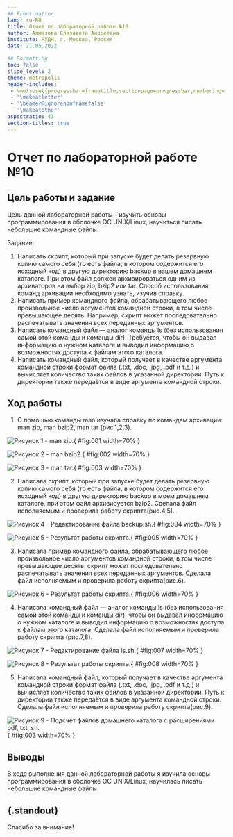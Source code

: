 ```yaml
---
## Front matter
lang: ru-RU
title: Отчет по лабораторной работе №10
author: Алмазова Елизавета Андреевна
institute: РУДН, г. Москва, Россия
date: 21.05.2022

## Formatting
toc: false
slide_level: 2
theme: metropolis
header-includes: 
 - \metroset{progressbar=frametitle,sectionpage=progressbar,numbering=fraction}
 - '\makeatletter'
 - '\beamer@ignorenonframefalse'
 - '\makeatother'
aspectratio: 43
section-titles: true
---
```


# Отчет по лабораторной работе №10

## Цель работы и задание

Цель данной лабораторной работы - изучить основы программирования в оболочке ОС UNIX/Linux, научиться писать небольшие командные файлы.

Задание:

1. Написать скрипт, который при запуске будет делать резервную копию самого себя (то есть файла, в котором содержится его исходный код) в другую директорию backup в вашем домашнем каталоге. При этом файл должен архивироваться одним из архиваторов на выбор zip, bzip2 или tar. Способ использования команд архивации необходимо узнать, изучив справку.
2. Написать пример командного файла, обрабатывающего любое произвольное число аргументов командной строки, в том числе превышающее десять. Например, скрипт может последовательно распечатывать значения всех переданных аргументов.
3. Написать командный файл — аналог команды ls (без использования самой этой команды и команды dir). Требуется, чтобы он выдавал информацию о нужном каталоге и выводил информацию о возможностях доступа к файлам этого каталога.
4. Написать командный файл, который получает в качестве аргумента командной строки формат файла (.txt, .doc, .jpg, .pdf и т.д.) и вычисляет количество таких файлов в указанной директории. Путь к директории также передаётся в виде аргумента командной строки.

## Ход работы

1. С помощью команды man изучала справку по командам архивации: man zip, man bzip2, man tar (рис.1,2,3).

![Рисунок 1 - man zip.](image/1.png){ #fig:001 width=70% }

![Рисунок 2 - man bzip2.](image/2.png){ #fig:002 width=70% }

![Рисунок 3 - man tar.](image/3.png){ #fig:003 width=70% }

2. Написала скрипт, который при запуске будет делать резервную копию самого себя (то есть файла, в котором содержится его исходный код) в другую директорию backup в моем домашнем каталоге, при этом файл архивируется bzip2. Cделала файл исполняемым и проверила работу скрипта(рис.4,5).

![Рисунок 4 - Редактирование файла backup.sh.](image/4.png){ #fig:004 width=70% }

![Рисунок 5 - Результат работы скрипта.](image/5.png){ #fig:005 width=70% }

3. Написала пример командного файла, обрабатывающего любое произвольное число аргументов командной строки, в том числе превышающее десять: скрипт может последовательно распечатывать значения всех переданных аргументов. Cделала файл исполняемым и проверила работу скрипта(рис.6).

![Рисунок 6 - Результат работы скрипта.](image/6.png){ #fig:006 width=70% }

4. Написала командный файл — аналог команды ls (без использования самой этой команды и команды dir), чтобы он выдавал информацию о нужном каталоге и выводил информацию о возможностях доступа к файлам этого каталога. Cделала файл исполняемым и проверила работу скрипта (рис.7,8).

![Рисунок 7 - Редактирование файла ls.sh.](image/7.png){ #fig:007 width=70% }

![Рисунок 8 - Результат работы скрипта.](image/8.png){ #fig:008 width=70% }

5. Написала командный файл, который получает в качестве аргумента командной строки формат файла (.txt, .doc, .jpg, .pdf и т.д.) и вычисляет количество таких файлов в указанной директории. Путь к директории также передаётся в виде аргумента командной строки. Cделала файл исполняемым и проверила работу скрипта(рис.9).

![Рисунок 9 - Подсчет файлов домашнего каталога с расширениями pdf, txt, sh.](image/3.png){ #fig:003 width=70% }

## Выводы

В ходе выполнения данной лабораторной работы я изучила основы программирования в оболочке ОС UNIX/Linux, научилась писать небольшие командные файлы.

## {.standout}

Спасибо за внимание!
